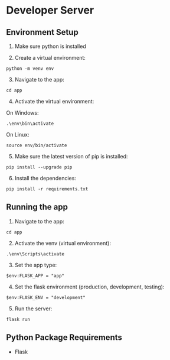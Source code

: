 # Developer Server

## Environment Setup

1. Make sure python is installed

2. Create a virtual environment: 

```
python -m venv env
```

3. Navigate to the app:

```
cd app
```

4. Activate the virtual environment:

On Windows:

```
.\env\bin\activate
```
On Linux:
```
source env/bin/activate
```

5. Make sure the latest version of pip is installed:

```
pip install --upgrade pip
```

6. Install the dependencies:

```
pip install -r requirements.txt
```

## Running the app

1. Navigate to the app:

```
cd app
```

2. Activate the venv (virtual environment):

```
.\env\Scripts\activate
```

3. Set the app type:

```
$env:FLASK_APP = "app"
```

4. Set the flask environment (production, development, testing):

```
$env:FLASK_ENV = "development"
```

5. Run the server:

```
flask run
```


## Python Package Requirements

- Flask